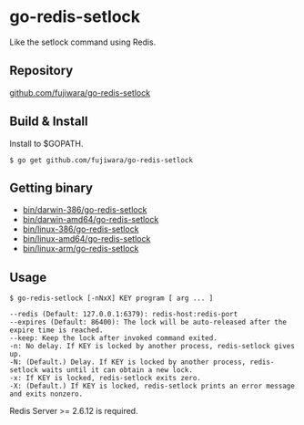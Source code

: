 # go-redis-setlock

Like the setlock command using Redis.

## Repository

[github.com/fujiwara/go-redis-setlock](https://github.com/fujiwara/go-redis-setlock)

## Build & Install

Install to $GOPATH.

    $ go get github.com/fujiwara/go-redis-setlock

## Getting binary

* [bin/darwin-386/go-redis-setlock](http://fujiwara.github.io/go-redis-setlock/bin/darwin-386/go-redis-setlock)
* [bin/darwin-amd64/go-redis-setlock](http://fujiwara.github.io/go-redis-setlock/bin/darwin-amd64/go-redis-setlock)
* [bin/linux-386/go-redis-setlock](http://fujiwara.github.io/go-redis-setlock/bin/linux-386/go-redis-setlock)
* [bin/linux-amd64/go-redis-setlock](http://fujiwara.github.io/go-redis-setlock/bin/linux-amd64/go-redis-setlock)
* [bin/linux-arm/go-redis-setlock](http://fujiwara.github.io/go-redis-setlock/bin/linux-arm/go-redis-setlock)

## Usage

    $ go-redis-setlock [-nNxX] KEY program [ arg ... ]

    --redis (Default: 127.0.0.1:6379): redis-host:redis-port
    --expires (Default: 86400): The lock will be auto-released after the expire time is reached.
    --keep: Keep the lock after invoked command exited.
    -n: No delay. If KEY is locked by another process, redis-setlock gives up.
    -N: (Default.) Delay. If KEY is locked by another process, redis-setlock waits until it can obtain a new lock.
    -x: If KEY is locked, redis-setlock exits zero.
    -X: (Default.) If KEY is locked, redis-setlock prints an error message and exits nonzero.

Redis Server >= 2.6.12 is required.
